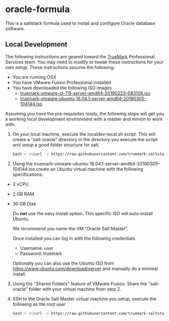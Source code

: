 # oracle-formula

This is a saltstack formula used to install and configure Oracle database software.

## Local Development

The following instructions are geared toward the [TrueMark](https://www.truemark.io) Professional Services
team. You may need to modify or tweak these instructions for your own setup. These instructions assume the
following:

* You are running OSX
* You have VMware Fusion Professional installed
* You have downloaded the following ISO images
    * [truemark-vmware-ol-7.6-server-amd64-20190223-083106.iso](http://download.truemark.io/oracle/Oracle%20Linux%207/truemark-vmware-ol-7.6-server-amd64-20190223-083106.iso)
    * [truemark-vmware-ubuntu-18.04.1-server-amd64-20190305-104144.iso](http://download.truemark.io/iso/truemark-vmware-ubuntu-18.04.1-server-amd64-20190305-104144.iso)
    
Assuming you have the pre-requisites ready, the following steps will get you a working local development environment
with a master and minion to work with.

1. On your local machine, execute the localdev-local.sh script. This will create a "salt-oracle" directory in
the directory you execute the script and setup a good folder structure for salt.

    ```bash
    bash < <(curl -s https://raw.githubusercontent.com/truemark-saltstack-formulas/oracle-formula/master/localdev-local.sh)
    ```
    
2. Using the truemark-vmware-ubuntu-18.04.1-server-amd64-20190305-104144.iso create an Ubuntu virtual machine with the following
specifications:

  * 2 vCPU
  * 2 GB RAM
  * 30 GB Disk
  
    Do **not** use the easy install option. This specific ISO will auto-install Ubuntu.
    
    We recommend you name the VM "Oracle Salt Master".

    Once installed you can log in with the following credentials
    
    * Username: user
    * Password: truemark
    
    Optionally you can also use the Ubuntu ISO from https://www.ubuntu.com/download/server and manually do a minimal install.
    
3. Using the "Shared Folders" feature of VMware Fusion. Share the "salt-oracle" folder with your virtual machine from step 2.

4. SSH to the Oracle Salt Master virtual machine you setup, execute the following as the root user

    ```bash
    bash < <(curl -s https://raw.githubusercontent.com/truemark-saltstack-formulas/oracle-formula/master/localdev-master.sh)
    ```